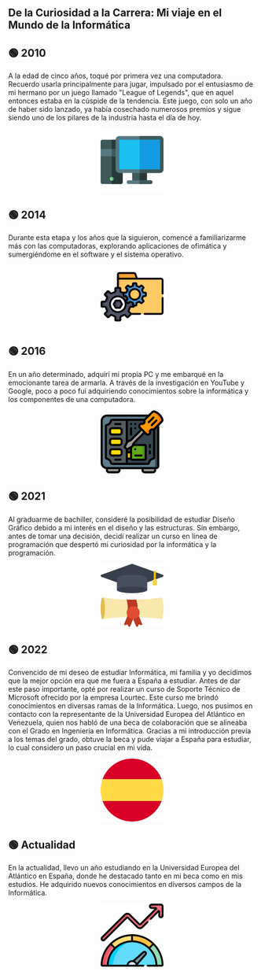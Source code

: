 ## De la Curiosidad a la Carrera: Mi viaje en el Mundo de la Informática


## 🟢 2010 


A la edad de cinco años, toqué por primera vez una computadora. Recuerdo usarla principalmente para jugar, impulsado por el entusiasmo de mi hermano por un juego llamado "League of Legends", que en aquel entonces estaba en la cúspide de la tendencia. Este juego, con solo un año de haber sido lanzado, ya había cosechado numerosos premios y sigue siendo uno de los pilares de la industria hasta el día de hoy.


<div style="text-align:center;">
  <img src="../dylan_naranjo/imagenes/ordenador1.png">
</div>

## 🟢 2014 

  Durante esta etapa y los años que la siguieron, comencé a familiarizarme más con las computadoras, explorando aplicaciones de ofimática y sumergiéndome en el software y el sistema operativo.


<div style="text-align:center;">
  <img src="../dylan_naranjo/imagenes/carpeta.png">
</div>

## 🟢 2016

  En un año determinado, adquirí mi propia PC y me embarqué en la emocionante tarea de armarla. A través de la investigación en YouTube y Google, poco a poco fui adquiriendo conocimientos sobre la informática y los componentes de una computadora.


<div style="text-align:center;">
  <img src="../dylan_naranjo/imagenes/armar_pc.png">
</div>

## 🟢 2021

  Al graduarme de bachiller, consideré la posibilidad de estudiar Diseño Gráfico debido a mi interés en el diseño y las estructuras. Sin embargo, antes de tomar una decisión, decidí realizar un curso en línea de programación que despertó mi curiosidad por la informática y la programación.


<div style="text-align:center;">
  <img src="../dylan_naranjo/imagenes/graduado.png">
</div>

## 🟢 2022

  Convencido de mi deseo de estudiar Informática, mi familia y yo decidimos que la mejor opción era que me fuera a España a estudiar. Antes de dar este paso importante, opté por realizar un curso de Soporte Técnico de Microsoft ofrecido por la empresa Lourtec. Este curso me brindó conocimientos en diversas ramas de la Informática. Luego, nos pusimos en contacto con la representante de la Universidad Europea del Atlántico en Venezuela, quien nos habló de una beca de colaboración que se alineaba con el Grado en Ingeniería en Informática. Gracias a mi introducción previa a los temas del grado, obtuve la beca y pude viajar a España para estudiar, lo cual considero un paso crucial en mi vida.


<div style="text-align:center;">
  <img src="../dylan_naranjo/imagenes/espana.png">
</div>

## 🟢 Actualidad

  En la actualidad, llevo un año estudiando en la Universidad Europea del Atlántico en España, donde he destacado tanto en mi beca como en mis estudios. He adquirido nuevos conocimientos en diversos campos de la Informática.


<div style="text-align:center;">
  <img src="../dylan_naranjo/imagenes/rendimiento.png">
</div>












